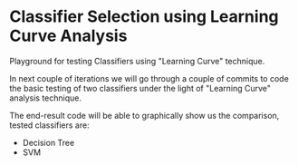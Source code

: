 # Classifier Selection using Learning Curve Analysis
Playground for testing Classifiers using "Learning Curve" technique.

In next couple of iterations we will go through a couple of commits to code the basic testing of two classifiers under the light of "Learning Curve" analysis technique.

The end-result code will be able to graphically show us the comparison, tested classifiers are:
* Decision Tree
* SVM
